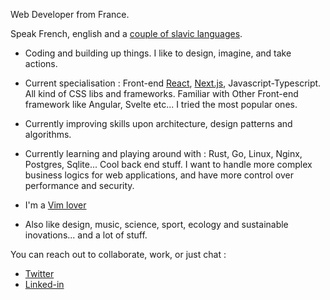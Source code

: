 Web Developer from France.

Speak French, english and a [couple of slavic languages](https://en.wikipedia.org/wiki/Yugoslavia).

- Coding and building up things.
I like to design, imagine, and take actions.

- Current specialisation : Front-end [React](https://react.dev), [Next.js](https://nextjs.org), Javascript-Typescript. All kind of CSS libs and frameworks.
Familiar with Other Front-end framework like Angular, Svelte etc... I tried the most popular ones.

- Currently improving skills upon architecture, design patterns and algorithms.

- Currently learning and playing around with : Rust, Go, Linux, Nginx, Postgres, Sqlite... Cool back end stuff.
I want to handle more complex business logics for web applications, and have more control over performance and security.

- I'm a [Vim lover](https://neovim.io)
- Also like design, music, science, sport, ecology and sustainable inovations... and a lot of stuff.

You can reach out to collaborate, work, or just chat :

- [Twitter](https://twitter.com/max_webstudio)
- [Linked-in](https://www.linkedin.com/in/maxime-tamburrini-7048895a/)
